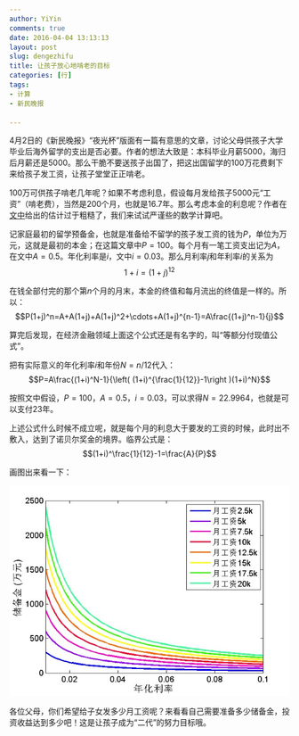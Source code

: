 ```yaml
---
author: YiYin
comments: true
date: 2016-04-04 13:13:13
layout: post
slug: dengezhifu
title: 让孩子放心地啃老的目标
categories: [行]
tags:
- 计算
- 新民晚报

---
```

4月2日的《新民晚报》“夜光杯”版面有一篇有意思的文章，讨论父母供孩子大学毕业后海外留学的支出是否必要。作者的想法大致是：本科毕业月薪5000，海归后月薪还是5000。那么干脆不要送孩子出国了，把这出国留学的100万花费剩下来给孩子发工资，让孩子堂堂正正啃老。

100万可供孩子啃老几年呢？如果不考虑利息，假设每月发给孩子5000元“工资”（啃老费），当然是200个月，也就是16.7年。那么考虑本金的利息呢？作者在<a href="/public/images/kenlaozhifu.jpg" data-lightbox="klzf">文中</a>给出的估计过于粗糙了，我们来试试严谨些的数学计算吧。

记家庭最初的留学预备金，也就是准备给不留学的孩子发工资的钱为$P$，单位为万元，这就是最初的本金；在这篇文章中$P=100$。每个月有一笔工资支出记为$A$，在文中$A=0.5$。年化利率是$i$，文中$i=0.03$。那么月利率$j$和年利率$i$的关系为$$1+i=(1+j)^{12}$$

在钱全部付完的那个第$n$个月的月末，本金的终值和每月流出的终值是一样的。所以：
$$P(1+j)^n=A+A(1+j)+A(1+j)^2+\cdots+A(1+j)^{n-1}=A\frac{(1+j)^n-1}{j}$$

算完后发现，在经济金融领域上面这个公式还是有名字的，叫“等额分付现值公式”。

把有实际意义的年化利率$i$和年份$N=n/12$代入：
$$P=A\frac{(1+i)^N-1}{\left( (1+i)^{\frac{1}{12}}-1\right )(1+i)^N}$$

按照文中假设，$P=100$，$A=0.5$，$i=0.03$，可以求得$N=22.9964$，也就是可以支付23年。

上述公式什么时候不成立呢，就是每个月的利息大于要发的工资的时候，此时出不敷入，达到了诺贝尔奖金的境界。临界公式是：
$$(1+i)^\frac{1}{12}-1=\frac{A}{P}$$

画图出来看一下：

![](/public/images/gongzilinjie_1.jpg)

各位父母，你们希望给子女发多少月工资呢？来看看自己需要准备多少储备金，投资收益达到多少吧！这是让孩子成为“二代”的努力目标哦。